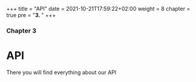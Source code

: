 +++
title = "API"
date = 2021-10-21T17:59:22+02:00
weight = 8
chapter = true
pre = "<b>3. </b>"
+++

### Chapter 3

# API

There you will find everything about our API
